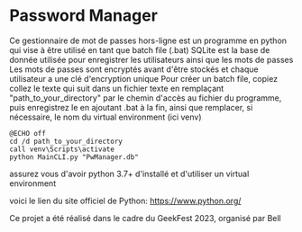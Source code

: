 ﻿# Password Manager

   Ce gestionnaire de mot de passes hors-ligne est un programme en python qui vise à être utilisé en tant que batch file (.bat)
   SQLite est la base de donnée utilisée pour enregistrer les utilisateurs ainsi que les mots de passes
   Les mots de passes sont encryptés avant d'être stockés et chaque utilisateur a une clé d'encryption unique
   Pour créer un batch file, copiez collez le texte qui suit dans un fichier texte en remplaçant "path_to_your_directory" 
     par le chemin d'accès au fichier du programme, puis enregistrez le en ajoutant .bat à la fin, ainsi que remplacer, si nécessaire,
     le nom du virtual environment (ici venv)
     
    @ECHO off
    cd /d path_to_your_directory
    call venv\Scripts\activate
    python MainCLI.py "PwManager.db"

  assurez vous d'avoir python 3.7+ d'installé et d'utiliser un virtual environment
  
  voici le lien du site officiel de Python: https://www.python.org/

  Ce projet a été réalisé dans le cadre du GeekFest 2023, organisé par Bell
